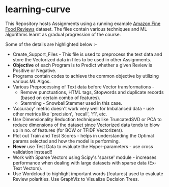 # learning-curve
This Repository hosts Assignments using a running example [Amazon Fine Food Reviews](https://www.kaggle.com/snap/amazon-fine-food-reviews) dataset.
The files contain various techniques and ML algorithms learnt as gradual progression of the course.

Some of the details are highlighted below :-
* Create_Support_Files - This file is used to preprocess the text data and store the Vectorized data in files to be used in other Assignments.
* **Objective** of each Program is to Predict whether a given Review is Positive or Negative.
* Programs contain codes to achieve the common objective by utilizing various ML Algos.
* Various Preprocessing of Text data before Vector transformations -
  * Remove punctuations, HTML tags, Stopwords and duplicate records (based on certain combo of features).
  * Stemming - SnowballStemmer used in this case.
* 'Accuracy' metric doesn't work very well for Imbalanced data - use other metrics like 'precision', 'recall', 'f1', etc.
* Use Dimensionality Reduction techniques like TruncatedSVD or PCA to reduce dimensions of the dataset since Vectorized data tends to blow up in no. of features (for BOW or TFIDF Vectorizers).
* Plot out Train and Test Scores - helps in understanding the Optimal params selected and how the model is performing.
* **Never** use Test Data to evaluate the Hyper-parameters - use cross validation instead!!
* Work with Sparse Vectors using Scipy's 'sparse' module - increases performance when dealing with large datasets with sparse data (Ex- Text Vectors).
* Use Wordcloud to highlight important words (features) used to evaluate Review polarities.
Use GraphViz to Visualize Decision Trees.
